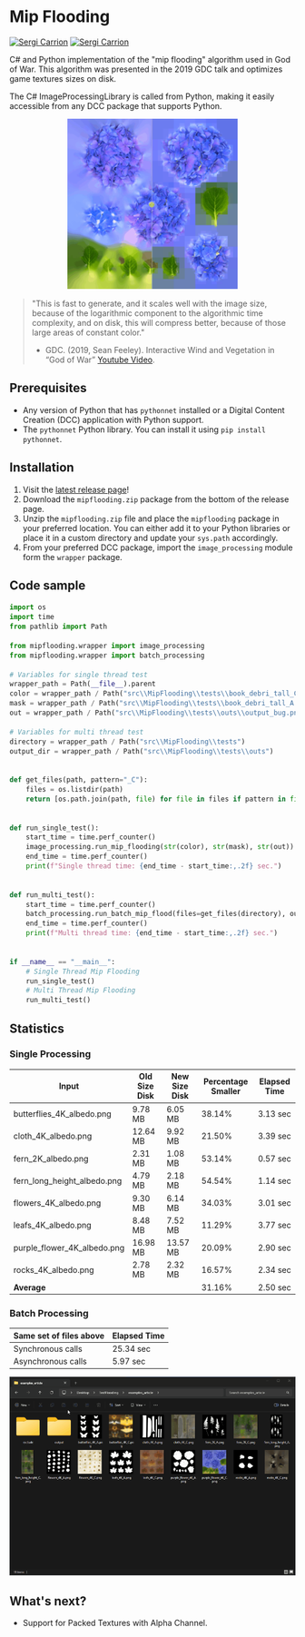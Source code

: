 # Mip Flooding

[![Sergi Carrion](https://img.shields.io/badge/secarri-open%20source-blueviolet.svg)](https://es.linkedin.com/in/secarri)
[![Sergi Carrion](https://img.shields.io/badge/read-article-blue.svg)](https://www.artstation.com/blogs/se_carri/XOBq/the-god-of-war-texture-optimization-algorithm-mip-flooding)

C# and Python implementation of the "mip flooding" algorithm used in God of War. This algorithm was presented in the 2019 GDC talk and optimizes game textures sizes on disk.

The C# ImageProcessingLibrary is called from Python, making it easily accessible from any DCC package that supports Python.
<p align="center">

  <img src="docs/examples/mip_flood_example.gif" width="300" height="300" alt="Texture before and after the mip flooding">

</p>

> "This is fast to generate, and it scales well with the image size, because of the logarithmic component to the algorithmic time complexity, and  on disk, this will compress better, because of those large areas of constant color."
> - GDC. (2019, Sean Feeley). Interactive Wind and Vegetation in “God of War” [Youtube Video](https://www.youtube.com/watch?v=MKX45_riWQA).

## Prerequisites

-   Any version of Python that has `pythonnet` installed or a Digital Content Creation (DCC) application with Python support.
-   The `pythonnet` Python library. You can install it using `pip install pythonnet`.

## Installation

1. Visit the [latest release page](https://github.com/secarri/MipFlooding/releases)!
2. Download the `mipflooding.zip` package from the bottom of the release page.
3. Unzip the `mipflooding.zip` file and place the `mipflooding` package in your preferred location. You can either add it to your Python libraries or place it in a custom directory and update your `sys.path` accordingly.
4. From your preferred DCC package, import the `image_processing` module form the `wrapper` package.

## Code sample

```python
import os
import time
from pathlib import Path

from mipflooding.wrapper import image_processing
from mipflooding.wrapper import batch_processing

# Variables for single thread test
wrapper_path = Path(__file__).parent
color = wrapper_path / Path("src\\MipFlooding\\tests\\book_debri_tall_C.png")
mask = wrapper_path / Path("src\\MipFlooding\\tests\\book_debri_tall_A.png")
out = wrapper_path / Path("src\\MipFlooding\\tests\\outs\\output_bug.png")

# Variables for multi thread test
directory = wrapper_path / Path("src\\MipFlooding\\tests")
output_dir = wrapper_path / Path("src\\MipFlooding\\tests\\outs")


def get_files(path, pattern="_C"):
    files = os.listdir(path)
    return [os.path.join(path, file) for file in files if pattern in file]


def run_single_test():
    start_time = time.perf_counter()
    image_processing.run_mip_flooding(str(color), str(mask), str(out))
    end_time = time.perf_counter()
    print(f"Single thread time: {end_time - start_time:,.2f} sec.")


def run_multi_test():
    start_time = time.perf_counter()
    batch_processing.run_batch_mip_flood(files=get_files(directory), output_dir=output_dir, max_workers=4)
    end_time = time.perf_counter()
    print(f"Multi thread time: {end_time - start_time:,.2f} sec.")


if __name__ == "__main__":
    # Single Thread Mip Flooding
    run_single_test()
    # Multi Thread Mip Flooding
    run_multi_test()


```
## Statistics

### Single Processing
| Input                       | Old Size Disk | New Size Disk | Percentage Smaller | Elapsed Time |
|-----------------------------|---------------|---------------|--------------------|--------------|
| butterflies_4K_albedo.png   | 9.78 MB       | 6.05 MB       | 38.14%             | 3.13 sec     |
| cloth_4K_albedo.png         | 12.64 MB      | 9.92 MB       | 21.50%             | 3.39 sec     |
| fern_2K_albedo.png          | 2.31 MB       | 1.08 MB       | 53.14%             | 0.57 sec     |
| fern_long_height_albedo.png | 4.79 MB       | 2.18 MB       | 54.54%             | 1.14 sec     |
| flowers_4K_albedo.png       | 9.30 MB       | 6.14 MB       | 34.03%             | 3.01 sec     |
| leafs_4K_albedo.png         | 8.48 MB       | 7.52 MB       | 11.29%             | 3.77 sec     |
| purple_flower_4K_albedo.png | 16.98 MB      | 13.57 MB      | 20.09%             | 2.90 sec     |
| rocks_4K_albedo.png         | 2.78 MB       | 2.32 MB       | 16.57%             | 2.34 sec     |
| **Average**                 |               |               | 31.16%             | 2.50 sec     |

### Batch Processing

| Same set of files above | Elapsed Time |
|-------------------------|--------------|
| Synchronous calls       | 25.34 sec    |
| Asynchronous calls      | 5.97 sec     |

<p align="center">

  <img src="docs/examples/batch_example.gif" width="700" alt="Texture before and after the mip flooding">

</p>

## What's next?
 
* Support for Packed Textures with Alpha Channel.
